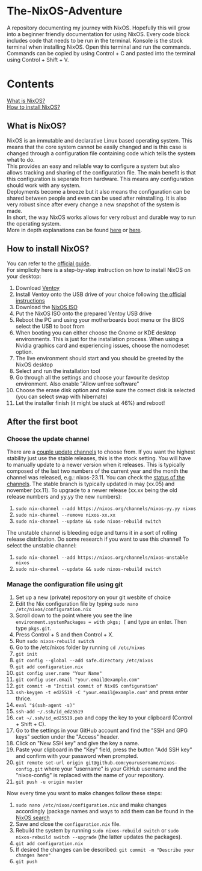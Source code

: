 # The-NixOS-Adventure
A repository documenting my journey with NixOS. Hopefully this will grow into a beginner friendly documentation for using NixOS.
Every code block includes code that needs to be run in the terminal. Konsole is the stock terminal when installing NixOS. Open this terminal and run the commands.
Commands can be copied by using Control + C and pasted into the terminal using Control + Shift + V.

# Contents
[What is NixOS?](https://github.com/mrgnex/The-NixOS-Adventure/edit/main/README.md#what-is-nixos)  
[How to install NixOS?](https://github.com/mrgnex/The-NixOS-Adventure/edit/main/README.md#how-to-install-nixos)

## What is NixOS?
NixOS is an immutable and declarative Linux based operating system. This means that the core system cannot be easily changed and is this case is changed through a configuration file containing code which tells the system what to do.  
This provides an easy and reliable way to configure a system but also allows tracking and sharing of the configuration file. The main benefit is that this configuration is seperate from hardware. This means any configuration should work with any system.  
Deployments become a breeze but it also means the configuration can be shared between people and even can be used after reinstalling. It is also very robust since after every change a new snapshot of the system is made.  
In short, the way NixOS works allows for very robust and durable way to run the operating system.  
More in depth explanations can be found [here](https://www.youtube.com/watch?v=9OMDnZWXjn4) or [here](https://www.youtube.com/watch?v=FJVFXsNzYZQ).  

## How to install NixOS?
You can refer to the [official guide](https://nixos.org/manual/nixos/stable/index.html#ch-installation).  
For simplicity here is a step-by-step instruction on how to install NixOS on your desktop:  
1. Download [Ventoy](https://www.ventoy.net/en/download.html)
2. Install Ventoy onto the USB drive of your choice following [the official instructions](https://www.ventoy.net/en/doc_start.html)
3. Download the [NixOS ISO](https://nixos.org/download/)
4. Put the NixOS ISO onto the prepared Ventoy USB drive
5. Reboot the PC and using your motherboards boot menu or the BIOS select the USB to boot from
6. When booting you can either choose the Gnome or KDE desktop environments. This is just for the installation process. When using a Nvidia graphics card and experiencing issues, choose the nomodeset option.
7. The live environment should start and you should be greeted by the NixOS desktop
8. Select and run the installation tool
9. Go through all the settings and choose your favourite desktop environment. Also enable "Allow unfree software"
10. Choose the erase disk option and make sure the correct disk is selected (you can select swap with hibernate)
11. Let the installer finish (it might be stuck at 46%) and reboot!

## After the first boot
### Choose the update channel
There are a [couple update channels](https://discourse.nixos.org/t/differences-between-nix-channels/13998) to choose from.
If you want the highest stability just use the stable releases, this is the stock setting. You will have to manually update to a newer version when it releases.
This is typically composed of the last two numbers of the current year and the month the channel was released, e.g.: nixos-23.11. You can check the [status of the channels](https://status.nixos.org/).
The stable branch is typically updated in may (xx.05) and november (xx.11).
To upgrade to a newer release (xx.xx being the old release numbers and yy.yy the new numbers):
1. ```sudo nix-channel --add https://nixos.org/channels/nixos-yy.yy nixos```
2. ```sudo nix-channel --remove nixos-xx.xx```
3. ```sudo nix-channel --update && sudo nixos-rebuild switch```

The unstable channel is bleeding edge and turns it in a sort of rolling release distribution. Do some research if you want to use this channel!
To select the unstable channel:
1. ```sudo nix-channel --add https://nixos.org/channels/nixos-unstable nixos```
2. ```sudo nix-channel --update && sudo nixos-rebuild switch```

### Manage the configuration file using git
1. Set up a new (private) repository on your git wesbite of choice
2. Edit the Nix configuration file by typing ```sudo nano /etc/nixos/configuration.nix```
3. Scroll down to the point where you see the line ```environment.systemPackages = with pkgs; [``` and type an enter. Then type ```pkgs.git```.
4. Press Control + S and then Control + X.
5. Run ```sudo nixos-rebuild switch```
6. Go to the /etc/nixos folder by running ```cd /etc/nixos```
7. ```git init```
8. ```git config --global --add safe.directory /etc/nixos```
9. ```git add configuration.nix```
10. ```git config user.name "Your Name"```
11. ```git config user.email "your.email@example.com"```
12. ```git commit -m "Initial commit of NixOS configuration"```
13. ```ssh-keygen -t ed25519 -C "your.email@example.com"``` and press enter thrice.
14. ```eval "$(ssh-agent -s)"```
15. ```ssh-add ~/.ssh/id_ed25519```
16. ```cat ~/.ssh/id_ed25519.pub``` and copy the key to your clipboard (Control + Shift + C).
17. Go to the settings in your GitHub account and find the "SSH and GPG keys" section under the "Access" header.
18. Click on "New SSH key" and give the key a name.
19. Paste your clipboard in the "Key" field, press the button "Add SSH key" and confirm with your password when prompted.
20. ```git remote set-url origin git@github.com:yourusername/nixos-config.git``` where your "username" is your GitHub username and the "nixos-config" is replaced with the name of your repository.
21. ```git push -u origin master```

Now every time you want to make changes follow these steps:
1. ```sudo nano /etc/nixos/configuration.nix``` and make changes accordingly (package names and ways to add them can be found in the [NixOS search](https://search.nixos.org/packages?channel=25.05&)
2. Save and close the ```configuration.nix``` file.
3. Rebuild the system by running ```sudo nixos-rebuild switch``` or ```sudo nixos-rebuild switch --upgrade``` (the latter updates the packages).
4. ```git add configuration.nix```
5. If desired the changes can be described: ```git commit -m "Describe your changes here"```
6. ```git push```
